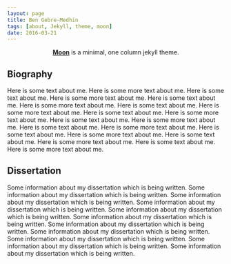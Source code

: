 ```yaml
---
layout: page
title: Ben Gebre-Medhin
tags: [about, Jekyll, theme, moon]
date: 2016-03-21
---
```

    
<center><a href="http://taylantatli.github.io/Moon"><b>Moon</b></a> is a minimal, one column jekyll theme.</center>

## Biography
Here is some text about me.  Here is some more text about me. Here is some text about me.  Here is some more text about me. Here is some text about me.  Here is some more text about me. Here is some text about me.  Here is some more text about me. Here is some text about me.  Here is some more text about me. Here is some text about me.  Here is some more text about me. Here is some text about me.  Here is some more text about me. Here is some text about me.  Here is some more text about me. Here is some text about me.  Here is some more text about me. Here is some text about me.  Here is some more text about me.

## Dissertation

Some information about my dissertation which is being written.  Some information about my dissertation which is being written.  Some information about my dissertation which is being written.  Some information about my dissertation which is being written.  Some information about my dissertation which is being written.  Some information about my dissertation which is being written.  Some information about my dissertation which is being written.  Some information about my dissertation which is being written.  Some information about my dissertation which is being written.  Some information about my dissertation which is being written.  Some information about my dissertation which is being written.  
